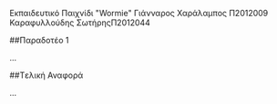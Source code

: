 Εκπαιδευτικό Παιχνίδι "Wormie"
Γιάνναρος Χαράλαμπος Π2012009
Καραφυλλούδης ΣωτήρηςΠ2012044

##Παραδοτέο 1

...

##Tελική Αναφορά

...
